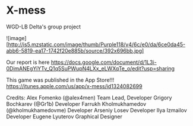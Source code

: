 # X-mess
WGD-LB Delta's group project

![image][http://is5.mzstatic.com/image/thumb/Purple118/v4/6c/e0/da/6ce0da45-abb6-5819-ea17-1742f20e885b/source/392x696bb.jpg]

Our report is here
https://docs.google.com/document/d/1L3i-0DimANEgYiYTv_Q1q5SuPWupN4LXx_eLWXqTe_o/edit?usp=sharing

This game was published in the App Store!!! https://itunes.apple.com/us/app/x-mess/id1324082699

Credits:
Alex Fomenko (@alex4men) Team Lead, Developer
Grigory Bochkarev (@Gr1b) Developer
Farrukh Kholmukhamedov (@kholmukhamedovme) Developer
Arseniy Losev Developer
Ilya Izmailov Developer
Eugene Lyuterov Graphical Designer
